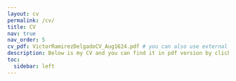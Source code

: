 ```yaml
---
layout: cv
permalink: /cv/
title: CV
nav: true
nav_order: 5
cv_pdf: VictorRamirezDelgadoCV_Aug1624.pdf # you can also use external links here
description: Below is my CV and you can find it in pdf version by clicking the pdf symbol on the right.
toc:
  sidebar: left
---
```

